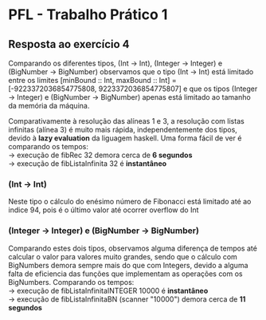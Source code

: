 # PFL - Trabalho Prático 1

## Resposta ao exercício 4

Comparando os diferentes tipos, (Int -> Int), (Integer -> Integer) e (BigNumber -> BigNumber) observamos que o tipo (Int -> Int) está limitado entre os limites [minBound :: Int, maxBound :: Int] = [-9223372036854775808, 9223372036854775807] e que os tipos (Integer -> Integer) e (BigNumber -> BigNumber) apenas está limitado ao tamanho da memória da máquina.

Comparativamente à resolução das alíneas 1 e 3, a resolução com listas infinitas (alínea 3) é muito mais rápida, independentemente dos tipos, devido à **lazy evaluation** da liguagem haskell. Uma forma fácil de ver é comparando os tempos:  
 -> execução de fibRec 32 demora cerca de **6 segundos**  
 -> execução de fibListaInfinita 32 é **instantâneo**

### (Int -> Int)

Neste tipo o cálculo do enésimo número de Fibonacci está limitado até ao indice 94, pois é o último valor até ocorrer overflow do Int

### (Integer -> Integer) e (BigNumber -> BigNumber)

Comparando estes dois tipos, observamos alguma diferença de tempos até calcular o valor para valores muito grandes, sendo que o cálculo com BigNumbers demora sempre mais do que com Integers, devido a alguma falta de eficiencia das funções que implementam as operações com os BigNumbers. Comparando os tempos:  
 -> execução de fibListaInfinitaINTEGER 10000 é **instantâneo**  
 -> execução de fibListaInfinitaBN (scanner "10000")  demora cerca de **11 segundos**  



